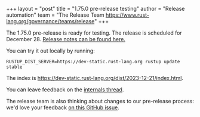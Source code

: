+++
layout = "post"
title = "1.75.0 pre-release testing"
author = "Release automation"
team = "The Release Team <https://www.rust-lang.org/governance/teams/release>"
+++

The 1.75.0 pre-release is ready for testing. The release is scheduled for
December 28. [Release notes can be found here.][relnotes]

You can try it out locally by running:

```plain
RUSTUP_DIST_SERVER=https://dev-static.rust-lang.org rustup update stable
```

The index is <https://dev-static.rust-lang.org/dist/2023-12-21/index.html>.

You can leave feedback on the [internals thread](https://internals.rust-lang.org/t/rust-1-75-0-pre-release-testing/20068).

The release team is also thinking about changes to our pre-release process:
we'd love your feedback [on this GitHub issue][feedback].

[relnotes]: https://github.com/rust-lang/rust/blob/stable/RELEASES.md#version-1750-2023-12-28
[feedback]: https://github.com/rust-lang/release-team/issues/16
    
